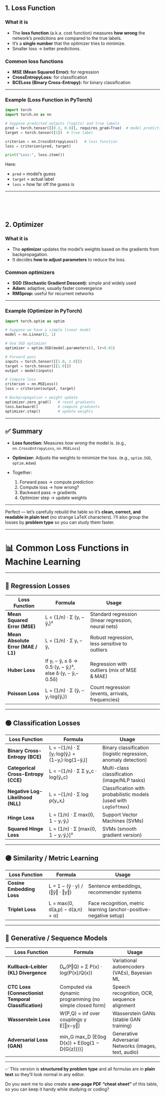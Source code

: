

## **1. Loss Function**

### **What it is**

* The **loss function** (a.k.a. cost function) measures **how wrong** the network’s predictions are compared to the true labels.
* It’s a **single number** that the optimizer tries to minimize.
* Smaller loss → better predictions.

### **Common loss functions**

* **MSE (Mean Squared Error):** for regression
* **CrossEntropyLoss:** for classification
* **BCELoss (Binary Cross-Entropy):** for binary classification

---

### **Example (Loss Function in PyTorch)**

```python
import torch
import torch.nn as nn

# Suppose predicted outputs (logits) and true labels
pred = torch.tensor([[0.2, 0.8]], requires_grad=True)  # model prediction
target = torch.tensor([1])  # true label

criterion = nn.CrossEntropyLoss()   # loss function
loss = criterion(pred, target)

print("Loss:", loss.item())
```

Here:

* `pred` = model’s guess
* `target` = actual label
* `loss` = how far off the guess is

---

<br><br><br>


## **2. Optimizer**

### **What it is**

* The **optimizer** updates the model’s weights based on the gradients from backpropagation.
* It decides **how to adjust parameters** to reduce the loss.

### **Common optimizers**

* **SGD (Stochastic Gradient Descent):** simple and widely used
* **Adam:** adaptive, usually faster convergence
* **RMSprop:** useful for recurrent networks

---

### **Example (Optimizer in PyTorch)**

```python
import torch.optim as optim

# Suppose we have a simple linear model
model = nn.Linear(2, 1)

# Use SGD optimizer
optimizer = optim.SGD(model.parameters(), lr=0.01)

# Forward pass
inputs = torch.tensor([[1.0, 2.0]])
target = torch.tensor([[1.0]])
output = model(inputs)

# Compute loss
criterion = nn.MSELoss()
loss = criterion(output, target)

# Backpropagation + weight update
optimizer.zero_grad()   # reset gradients
loss.backward()         # compute gradients
optimizer.step()        # update weights
```

---

## ✅ **Summary**

* **Loss function:** Measures *how wrong* the model is. (e.g., `nn.CrossEntropyLoss`, `nn.MSELoss`)
* **Optimizer:** Adjusts the weights to minimize the loss. (e.g., `optim.SGD`, `optim.Adam`)
* Together:

  1. Forward pass → compute prediction
  2. Compute loss → how wrong?
  3. Backward pass → gradients
  4. Optimizer step → update weights

---


Perfect — let’s carefully rebuild the table so it’s **clean, correct, and readable in plain text** (no strange LaTeX characters). I’ll also group the losses by **problem type** so you can study them faster.

---

# 📊 Common Loss Functions in Machine Learning

---

## 🔵 Regression Losses

| **Loss Function**                  | **Formula**                                | **Usage**                                          |                                |                                               |         |                                             |
| ---------------------------------- |--------------------------------------------| -------------------------------------------------- | ------------------------------ | --------------------------------------------- | ------- | ------------------------------------------- |
| **Mean Squared Error (MSE)**       | L = (1/n) · Σ (yᵢ − ŷᵢ)²                   | Standard regression (linear regression, neural nets) |                                |                                               |         |                                             |
| **Mean Absolute Error (MAE / L1)** | L = (1/n) · Σ yᵢ − ŷᵢ                      | Robust regression, less sensitive to outliers |         |                                             |
| **Huber Loss**                     | If  yᵢ − ŷᵢ ≤ δ → 0.5·(yᵢ − ŷᵢ)², else δ·(yᵢ − ŷᵢ− 0.5δ) | Regression with outliers (mix of MSE & MAE) |
| **Poisson Loss**                   | L = (1/n) · Σ (ŷᵢ − yᵢ·log(ŷᵢ))            | Count regression (events, arrivals, frequencies)   |                                |                                               |         |                                             |

---

## 🟢 Classification Losses

| **Loss Function**                   | **Formula**                                    | **Usage**                                                      |                                                                   |
| ----------------------------------- |------------------------------------------------| -------------------------------------------------------------- | ----------------------------------------------------------------- |
| **Binary Cross-Entropy (BCE)**      | L = −(1/n) · Σ \[yᵢ·log(ŷᵢ) + (1−yᵢ)·log(1−ŷᵢ)] | Binary classification (logistic regression, anomaly detection) |                                                                   |
| **Categorical Cross-Entropy (CCE)** | L = −(1/n) · Σ Σ yᵢ,c · log(ŷᵢ,c)              | Multi-class classification (image/NLP tasks)                   |                                                                   |
| **Negative Log-Likelihood (NLL)**   | L = −(1/n) · Σ log p(yᵢ,xᵢ)                    | Classification with probabilistic models (used with `LogSoftmax`) |
| **Hinge Loss**                      | L = (1/n) · Σ max(0, 1 − yᵢ·ŷᵢ)                | Support Vector Machines (SVMs)                                 |                                                                   |
| **Squared Hinge Loss**              | L = (1/n) · Σ \[max(0, 1 − yᵢ·ŷᵢ)]²            | SVMs (smooth gradient version)                                 |                                                                   |

---

## 🟣 Similarity / Metric Learning

| **Loss Function**         | **Formula**                     | **Usage**                                                          |
| ------------------------- | ------------------------------- | ------------------------------------------------------------------ |
| **Cosine Embedding Loss** | L = 1 − (ŷ · y) / (‖ŷ‖ · ‖y‖)   | Sentence embeddings, recommender systems                           |
| **Triplet Loss**          | L = max(0, d(a,p) − d(a,n) + α) | Face recognition, metric learning (anchor-positive-negative setup) |

---

## 🔴 Generative / Sequence Models

| **Loss Function**                                    | **Formula**                                              | **Usage**                                             |
| ---------------------------------------------------- | -------------------------------------------------------- | ----------------------------------------------------- |
| **Kullback–Leibler (KL) Divergence**                 | Dₖₗ(P‖Q) = Σ P(x) · log(P(x)/Q(x))                       | Variational autoencoders (VAEs), Bayesian ML          |
| **CTC Loss (Connectionist Temporal Classification)** | Computed via dynamic programming (no simple closed form) | Speech recognition, OCR, sequence alignment           |
| **Wasserstein Loss**                                 | W(P,Q) = inf over couplings γ E\[‖x−y‖]                  | Wasserstein GANs (stable GAN training)                |
| **Adversarial Loss (GAN)**                           | min\_G max\_D \[E(log D(x)) + E(log(1 − D(G(z))))]       | Generative Adversarial Networks (images, text, audio) |

---

✅ This version is **structured by problem type** and all formulas are in **plain text** so they’ll look normal in any editor.

Do you want me to also create a **one-page PDF “cheat sheet”** of this table, so you can keep it handy while studying or coding?

